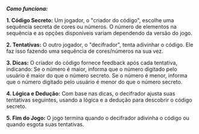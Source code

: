 _**Como funciona:**_

**1. Código Secreto:**
Um jogador, o "criador do código", escolhe uma sequência secreta de cores ou números. O número de elementos na sequência e as opções disponíveis variam dependendo da versão do jogo.

**2. Tentativas:**
O outro jogador, o "decifrador", tenta adivinhar o código. Ele faz isso fazendo uma sequência de cores/números na sua vez.

**3. Dicas:**
O criador do código fornece feedback após cada tentativa, indicando:
Se o número é maior, informa que o número digitado pelo usuário é maior do que o número secreto.
Se o número é menor, informa que o número digitado pelo usuário é menor do que o número secreto.

**4. Lógica e Dedução:**
Com base nas dicas, o decifrador ajusta suas tentativas seguintes, usando a lógica e a dedução para descobrir o código secreto.

**5. Fim do Jogo:**
O jogo termina quando o decifrador adivinha o código ou quando esgota suas tentativas. 
